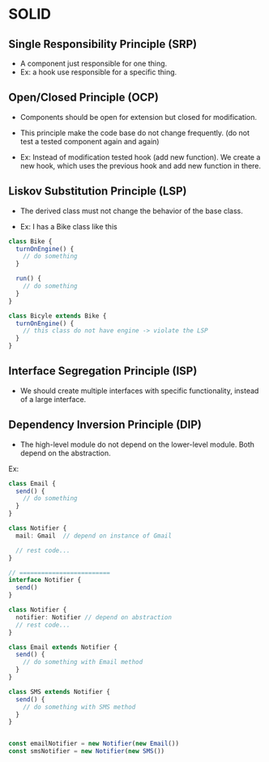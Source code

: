 # SOLID

## Single Responsibility Principle (SRP)
- A component just responsible for one thing.
- Ex: a hook use responsible for a specific thing.

## Open/Closed Principle (OCP)
- Components should be open for extension but closed for modification.
- This principle make the code base do not change frequently. (do not test a tested component again and again)

- Ex: Instead of modification tested hook (add new function). We create a new hook, which uses the previous hook and add new function in there.

## Liskov Substitution Principle (LSP)
- The derived class must not change the behavior of the base class. 

- Ex: I has a Bike class like this 

```ts
class Bike {
  turnOnEngine() {
    // do something
  }

  run() {
    // do something
  }
}

class Bicyle extends Bike {
  turnOnEngine() {
    // this class do not have engine -> violate the LSP
  }
} 
```

## Interface Segregation Principle (ISP)

- We should create multiple interfaces with specific functionality, instead of a large interface.

## Dependency Inversion Principle (DIP)

- The high-level module do not depend on the lower-level module. Both depend on the abstraction.

Ex: 

```ts
class Email {
  send() {
    // do something
  }
}

class Notifier {
  mail: Gmail  // depend on instance of Gmail

  // rest code...
}

// =========================
interface Notifier {
  send()
}

class Notifier {
  notifier: Notifier // depend on abstraction
  // rest code...
}

class Email extends Notifier {
  send() {
    // do something with Email method
  }
}

class SMS extends Notifier {
  send() {
    // do something with SMS method
  }
}


const emailNotifier = new Notifier(new Email())
const smsNotifier = new Notifier(new SMS())
```
```

